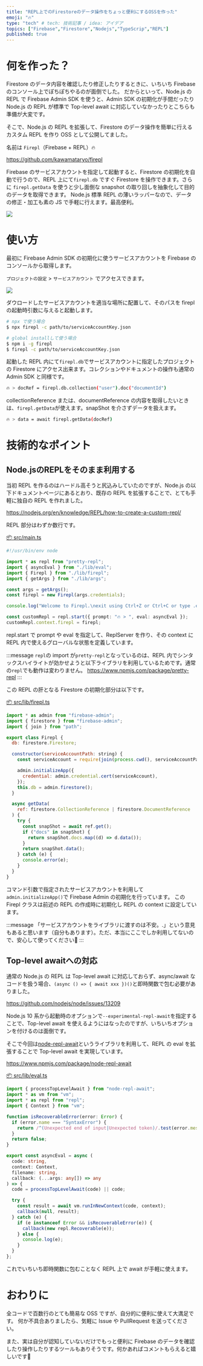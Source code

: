 ```yaml
---
title: "REPL上でのFirestoreのデータ操作をちょっと便利にするOSSを作った"
emoji: "🔥"
type: "tech" # tech: 技術記事 / idea: アイデア
topics: ["Firebase","Firestore","Nodejs","TypeScrip","REPL"]
published: true
---
```


# 何を作った？

Firestore のデータ内容を確認したり修正したりするときに、いちいち Firebase のコンソール上でぽちぽちやるのが面倒でした。
だからといって、Node.js の REPL で Firebase Admin SDK を使うと、Admin SDK の初期化が手間だったり Node.js の REPL が標準で Top-level await に対応していなかったりとこちらも準備が大変です。

そこで、Node.js の REPL を拡張して、Firestore のデータ操作を簡単に行えるカスタム REPL を作り OSS として公開してました。

名前は `Firepl`（Firebase + REPL）🔥

https://github.com/kawamataryo/firepl

Firebase のサービスアカウントを指定して起動すると、Firestore の初期化を自動で行うので、REPL 上にて`firepl.db` ですぐ Firestore を操作できます。さらに `firepl.getData` を使うと少し面倒な snapshot の取り回しを抽象化して目的のデータを取得できます。
Node.js 標準 REPL の薄いラッパーなので、データの修正・加工も素の JS で手軽に行えます。最高便利。

![](https://i.gyazo.com/b40500fc08082a28bbf42c263f741766.gif)

# 使い方

最初に Firebase Admin SDK の初期化に使うサービスアカウントを Firebase のコンソールから取得します。

`プロジェクトの設定` > `サービスアカウント` でアクセスできます。

![](https://i.gyazo.com/10b159f02c8703ecfdc39d24f8267f81.png)


ダウロードしたサービスアカウントを適当な場所に配置して、そのパスを firepl の起動時引数に与えると起動します。

```bash
# npx で使う場合
$ npx firepl -c path/to/serviceAccountKey.json

# global installして使う場合
$ npm i -g firepl
$ firepl -c path/to/serviceAccountKey.json
```

起動した REPL 内にて`firepl.db`でサービスアカウントに指定したプロジェクトの Firestore にアクセス出来ます。コレクションやドキュメントの操作も通常の Admin SDK と同様です。

```bash
🔥 > docRef = firepl.db.collection("user").doc("documentId")
```

collectionReference または、documentReference の内容を取得したいときは、`firepl.getData`が使えます。snapShot を介さずデータを扱えます。

```bash
🔥 > data = await firepl.getData(docRef)
```

# 技術的なポイント

## Node.jsのREPLをそのまま利用する

当初 REPL を作るのはハードル高そうと尻込みしていたのですが、Node.js の以下ドキュメントページにあるとおり、既存の REPL を拡張することで、とても手軽に独自の REPL を作れました。

https://nodejs.org/en/knowledge/REPL/how-to-create-a-custom-repl/

REPL 部分はわずか数行です。

[📦 src/main.ts](https://github.com/kawamataryo/firepl/blob/main/src/main.ts)

```ts
#!/usr/bin/env node

import * as repl from "pretty-repl";
import { asyncEval } from "./lib/eval";
import { Firepl } from "./lib/firepl";
import { getArgs } from "./lib/args";

const args = getArgs();
const firepl = new Firepl(args.credentials);

console.log("Welcome to Firepl.\nexit using Ctrl+Z or Ctrl+C or type .exit\n");

const customRepl = repl.start({ prompt: "🔥 > ", eval: asyncEval });
customRepl.context.firepl = firepl;
```

repl.start で prompt や eval を指定して、ReplServer を作り、その context に REPL 内で使えるグローバルな状態を定義しています。

:::message
`repl`の import が`pretty-repl`となっているのは、REPL 内でシンタックスハイライトが効かせようと以下ライブラリを利用しているためです。通常の`repl`でも動作は変わりません。
https://www.npmjs.com/package/pretty-repl
:::

この REPL の肝となる Firestore の初期化部分は以下です。

[📦 src/lib/firepl.ts](https://github.com/kawamataryo/firepl/blob/main/src/lib/firepl.ts)

```js
import * as admin from "firebase-admin";
import { firestore } from "firebase-admin";
import { join } from "path";

export class Firepl {
  db: firestore.Firestore;

  constructor(serviceAccountPath: string) {
    const serviceAccount = require(join(process.cwd(), serviceAccountPath));

    admin.initializeApp({
      credential: admin.credential.cert(serviceAccount),
    });
    this.db = admin.firestore();
  }

  async getData(
    ref: firestore.CollectionReference | firestore.DocumentReference
  ) {
    try {
      const snapShot = await ref.get();
      if ("docs" in snapShot) {
        return snapShot.docs.map((d) => d.data());
      }
      return snapShot.data();
    } catch (e) {
      console.error(e);
    }
  }
}
```

コマンド引数で指定されたサービスアカウントを利用して`admin.initializeApp()`で Firebase Admin の初期化を行っています。
この Firepl クラスは前述の REPL の作成時に初期化し REPL の context に設定しています。

:::message
「サービスアカウントをライブラリに渡すのは不安。.」という意見もあると思います（自分もあります）。ただ、本当にここでしか利用してないので、安心して使ってください🙏
:::

## Top-level awaitへの対応

通常の Node.js の REPL は Top-level await に対応しておらず、async/await なコードを扱う場合、`(async () => { await xxx })()`と即時関数で包む必要がありました。

https://github.com/nodejs/node/issues/13209

Node.js 10 系から起動時のオプションで`--experimental-repl-await`を指定することで、Top-level await を使えるようにはなったのですが、いちいちオプションを付けるのは面倒です。

そこで今回は[node-repl-await](https://www.npmjs.com/package/node-repl-await)というライブラリを利用して、REPL の eval を拡張することで Top-level await を実現しています。

https://www.npmjs.com/package/node-repl-await


[📦 src/lib/eval.ts](https://github.com/kawamataryo/firepl/blob/main/src/lib/eval.ts)

```ts
import { processTopLevelAwait } from "node-repl-await";
import * as vm from "vm";
import * as repl from "repl";
import { Context } from "vm";

function isRecoverableError(error: Error) {
  if (error.name === "SyntaxError") {
    return /^(Unexpected end of input|Unexpected token)/.test(error.message);
  }
  return false;
}

export const asyncEval = async (
  code: string,
  context: Context,
  filename: string,
  callback: (...args: any[]) => any
) => {
  code = processTopLevelAwait(code) || code;

  try {
    const result = await vm.runInNewContext(code, context);
    callback(null, result);
  } catch (e) {
    if (e instanceof Error && isRecoverableError(e)) {
      callback(new repl.Recoverable(e));
    } else {
      console.log(e);
    }
  }
};
```

これでいちいち即時関数に包むことなく REPL 上で await が手軽に使えます。

# おわりに

全コードで百数行のとても簡易な OSS ですが、自分的に便利に使えて大満足です。
何か不具合ありましたら、気軽に Issue や PullRequest を送ってください。

また、実は自分が認知していないだけでもっと便利に Firebase のデータを確認したり操作したりするツールもありそうです。何かあればコメントもらえると嬉しいです🙏